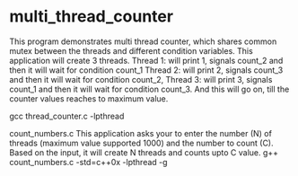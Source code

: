 # multi_thread_counter
This program demonstrates multi thread counter, which shares common mutex between the threads and different condition variables.
This application will create 3 threads. 
Thread 1: will print 1, signals count_2 and then it will wait for condition count_1 
Thread 2: will print 2, signals count_3 and then it will wait for condition count_2,
Thread 3: will print 3, signals count_1 and then it will wait for condition count_3.
And this will go on, till the counter values reaches to maximum value.

gcc thread_counter.c -lpthread

count_numbers.c
This application asks your to enter the number (N) of threads (maximum value supported 1000) and the number to count (C).
Based on the input, it will create N threads and counts upto C value.
g++ count_numbers.c -std=c++0x -lpthread -g
